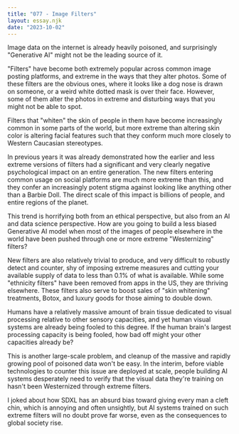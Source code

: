 ```yaml
---
title: "077 - Image Filters"
layout: essay.njk
date: "2023-10-02"
---
```


Image data on the internet is already heavily poisoned, and surprisingly "Generative AI" might not be the leading source of it.

"Filters" have become both extremely popular across common image posting platforms, and extreme in the ways that they alter photos. Some of these filters are the obvious ones, where it looks like a dog nose is drawn on someone, or a weird white dotted mask is over their face. However, some of them alter the photos in extreme and disturbing ways that you might not be able to spot.

Filters that "whiten" the skin of people in them have become increasingly common in some parts of the world, but more extreme than altering skin color is altering facial features such that they conform much more closely to Western Caucasian stereotypes.

In previous years it was already demonstrated how the earlier and less extreme versions of filters had a significant and very clearly negative psychological impact on an entire generation. The new filters entering common usage on social platforms are much more extreme than this, and they confer an increasingly potent stigma against looking like anything other than a Barbie Doll. The direct scale of this impact is billions of people, and entire regions of the planet.

This trend is horrifying both from an ethical perspective, but also from an AI and data science perspective. How are you going to build a less biased Generative AI model when most of the images of people elsewhere in the world have been pushed through one or more extreme "Westernizing" filters?

New filters are also relatively trivial to produce, and very difficult to robustly detect and counter, shy of imposing extreme measures and cutting your available supply of data to less than 0.1% of what is available. While some "ethnicity filters" have been removed from apps in the US, they are thriving elsewhere. These filters also serve to boost sales of "skin whitening" treatments, Botox, and luxury goods for those aiming to double down.

Humans have a relatively massive amount of brain tissue dedicated to visual processing relative to other sensory capacities, and yet human visual systems are already being fooled to this degree. If the human brain's largest processing capacity is being fooled, how bad off might your other capacities already be?

This is another large-scale problem, and cleanup of the massive and rapidly growing pool of poisoned data won't be easy. In the interim, before viable technologies to counter this issue are deployed at scale, people building AI systems desperately need to verify that the visual data they're training on hasn't been Westernized through extreme filters.

I joked about how SDXL has an absurd bias toward giving every man a cleft chin, which is annoying and often unsightly, but AI systems trained on such extreme filters will no doubt prove far worse, even as the consequences to global society rise.